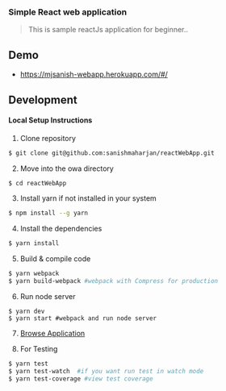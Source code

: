 ### Simple React web application
> This is sample reactJs application for beginner..

## Demo
- https://mjsanish-webapp.herokuapp.com/#/

## Development
#### Local Setup Instructions
1. Clone repository
```bash
$ git clone git@github.com:sanishmaharjan/reactWebApp.git
```

2. Move into the owa directory
```bash
$ cd reactWebApp
```

3. Install yarn if not installed in your system
```bash
$ npm install --g yarn
```

4. Install the dependencies
```bash
$ yarn install
```

5. Build & compile code
```bash
$ yarn webpack
$ yarn build-webpack #webpack with Compress for production 
```
6. Run node server
```
$ yarn dev
$ yarn start #webpack and run node server
```

7. [Browse Application](http://localhost:8080)

5. For Testing 
```bash
$ yarn test
$ yarn test-watch  #if you want run test in watch mode
$ yarn test-coverage #view test coverage
```